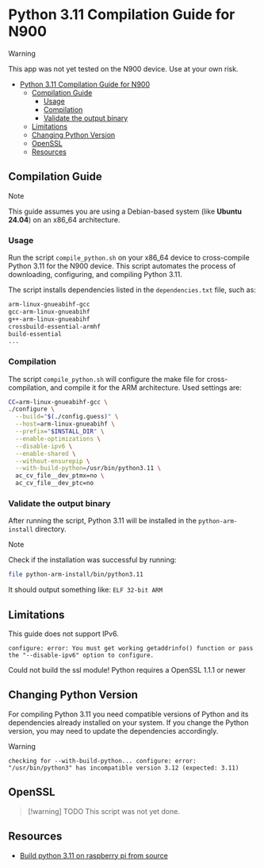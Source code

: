 # Python 3.11 Compilation Guide for N900

> [!warning]
> This app was not yet tested on the N900 device. Use at your own risk.

- [Python 3.11 Compilation Guide for N900](#python-311-compilation-guide-for-n900)
  - [Compilation Guide](#compilation-guide)
    - [Usage](#usage)
    - [Compilation](#compilation)
    - [Validate the output binary](#validate-the-output-binary)
  - [Limitations](#limitations)
  - [Changing Python Version](#changing-python-version)
  - [OpenSSL](#openssl)
  - [Resources](#resources)

## Compilation Guide

> [!note]
> This guide assumes you are using a Debian-based system (like **Ubuntu 24.04**) on an x86_64 architecture.

### Usage
Run the script `compile_python.sh` on your x86_64 device to cross-compile Python 3.11 for the N900 device. 
This script automates the process of downloading, configuring, and compiling Python 3.11.

The script installs dependencies listed in the `dependencies.txt` file, such as:
```txt
arm-linux-gnueabihf-gcc
gcc-arm-linux-gnueabihf 
g++-arm-linux-gnueabihf
crossbuild-essential-armhf
build-essential
...
```

### Compilation

The script `compile_python.sh` will configure the make file for cross-compilation, and compile it for the ARM architecture. Used settings are:
```bash
CC=arm-linux-gnueabihf-gcc \
./configure \
  --build="$(./config.guess)" \
  --host=arm-linux-gnueabihf \
  --prefix="$INSTALL_DIR" \
  --enable-optimizations \
  --disable-ipv6 \
  --enable-shared \
  --without-ensurepip \
  --with-build-python=/usr/bin/python3.11 \
  ac_cv_file__dev_ptmx=no \
  ac_cv_file__dev_ptc=no
```

### Validate the output binary
After running the script, Python 3.11 will be installed in the `python-arm-install` directory. 

> [!note] 
> Check if the installation was successful by running:

```bash
file python-arm-install/bin/python3.11
```

It should output something like: `ELF 32-bit ARM`

## Limitations

This guide does not support IPv6.
```
configure: error: You must get working getaddrinfo() function or pass the "--disable-ipv6" option to configure.
```


Could not build the ssl module!
Python requires a OpenSSL 1.1.1 or newer

## Changing Python Version

For compiling Python 3.11 you need compatible versions of Python and its dependencies already installed on your system. If you change the Python version, you may need to update the dependencies accordingly.

> [!warning]
> ```
>checking for --with-build-python... configure: error: "/usr/bin/python3" has incompatible version 3.12 (expected: 3.11)
> ```

## OpenSSL

> [!warning] TODO
> This script was not yet done.

## Resources
- [Build python 3.11 on raspberry pi from source](https://cloasdata.de/?p=352)
